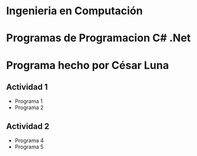# Ingenieria en Computación
# Programas de Programacion C# .Net
# Programa hecho por César Luna

## Actividad 1
- Programa 1
- Programa 2

## Actividad 2

- Programa 4
- Programa 5